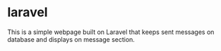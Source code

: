 # laravel
This is a simple webpage built on Laravel that keeps sent messages on database and displays on message section.
